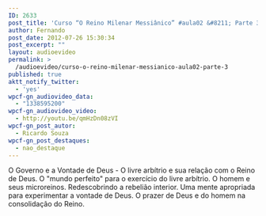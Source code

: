 ```yaml
---
ID: 2633
post_title: 'Curso “O Reino Milenar Messiânico” #aula02 &#8211; Parte 3'
author: Fernando
post_date: 2012-07-26 15:30:34
post_excerpt: ""
layout: audioevideo
permalink: >
  /audioevideo/curso-o-reino-milenar-messianico-aula02-parte-3
published: true
aktt_notify_twitter:
  - 'yes'
wpcf-gn_audiovideo_data:
  - "1338595200"
wpcf-gn_audiovideo_video:
  - http://youtu.be/qmHzDn08zVI
wpcf-gn_post_autor:
  - Ricardo Souza
wpcf-gn_post_destaques:
  - nao_destaque
---
```

O Governo e a Vontade de Deus - O livre arbítrio e sua relação com o Reino de Deus. O "mundo perfeito" para o exercício do livre arbítrio. O homem e seus microreinos. Redescobrindo a rebelião interior. Uma mente apropriada para experimentar a vontade de Deus. O prazer de Deus e do homem na consolidação do Reino.
<div></div>
